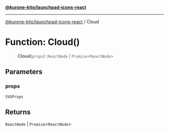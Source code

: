 [**@kurone-kito/launchpad-icons-react**](../README.md)

***

[@kurone-kito/launchpad-icons-react](../globals.md) / Cloud

# Function: Cloud()

> **Cloud**(`props`): `ReactNode` \| `Promise`\<`ReactNode`\>

## Parameters

### props

`SVGProps`

## Returns

`ReactNode` \| `Promise`\<`ReactNode`\>
